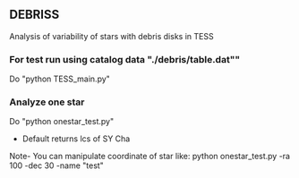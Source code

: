 ## DEBRISS
Analysis of variability of stars with debris disks in TESS

### For test run using catalog data "./debris/table.dat""
Do "python TESS_main.py"

### Analyze one star
Do "python onestar_test.py"  
- Default returns lcs of SY Cha  

Note-  You can manipulate coordinate of star like: 
python onestar_test.py  -ra 100 -dec 30 -name "test"
